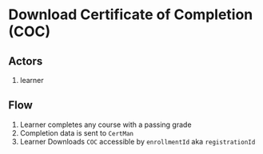 # Download Certificate of Completion (COC)

## Actors
1. learner

## Flow
1. Learner completes any course with a passing grade
1. Completion data is sent to `CertMan`
1. Learner Downloads `COC` accessible by `enrollmentId` aka `registrationId`
